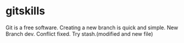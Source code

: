 # gitskills

Git is a free software.
Creating a new branch is quick and simple.
New Branch dev.
Conflict fixed.
Try stash.(modified and new file)
